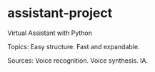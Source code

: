 # assistant-project
 Virtual Assistant with Python

 Topics:
    Easy structure.
    Fast and expandable.

Sources:
    Voice recognition.
    Voice synthesis.
    IA.
